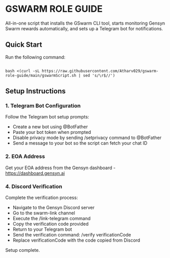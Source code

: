 # GSWARM ROLE GUIDE

All-in-one script that installs the GSwarm CLI tool, starts monitoring Gensyn Swarm rewards automatically, and sets up a Telegram bot for notifications.

## Quick Start

Run the following command:

````

bash <(curl -sL https://raw.githubusercontent.com/Atharv029/gswarm-role-guide/main/gswarmScript.sh | sed 's/\r$//')

````


## Setup Instructions

### 1. Telegram Bot Configuration

Follow the Telegram bot setup prompts:

- Create a new bot using @BotFather
- Paste your bot token when prompted
- Disable privacy mode by sending /setprivacy command to @BotFather
- Send a message to your bot so the script can fetch your chat ID

### 2. EOA Address

Get your EOA address from the Gensyn dashboard - https://dashboard.gensyn.ai


### 4. Discord Verification

Complete the verification process:

- Navigate to the Gensyn Discord server
- Go to the swarm-link channel
- Execute the /link-telegram command
- Copy the verification code provided
- Return to your Telegram bot
- Send the verification command: /verify verificationCode
- Replace verificationCode with the code copied from Discord

Setup complete.
